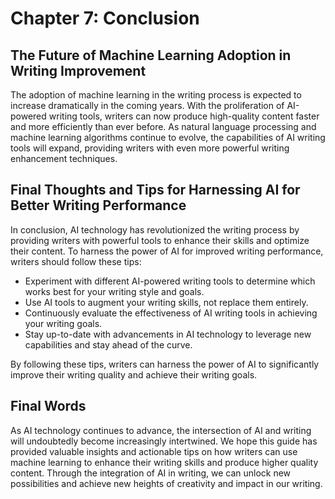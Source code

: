 Chapter 7: Conclusion
=====================

The Future of Machine Learning Adoption in Writing Improvement
--------------------------------------------------------------

The adoption of machine learning in the writing process is expected to increase dramatically in the coming years. With the proliferation of AI-powered writing tools, writers can now produce high-quality content faster and more efficiently than ever before. As natural language processing and machine learning algorithms continue to evolve, the capabilities of AI writing tools will expand, providing writers with even more powerful writing enhancement techniques.

Final Thoughts and Tips for Harnessing AI for Better Writing Performance
------------------------------------------------------------------------

In conclusion, AI technology has revolutionized the writing process by providing writers with powerful tools to enhance their skills and optimize their content. To harness the power of AI for improved writing performance, writers should follow these tips:

* Experiment with different AI-powered writing tools to determine which works best for your writing style and goals.
* Use AI tools to augment your writing skills, not replace them entirely.
* Continuously evaluate the effectiveness of AI writing tools in achieving your writing goals.
* Stay up-to-date with advancements in AI technology to leverage new capabilities and stay ahead of the curve.

By following these tips, writers can harness the power of AI to significantly improve their writing quality and achieve their writing goals.

Final Words
-----------

As AI technology continues to advance, the intersection of AI and writing will undoubtedly become increasingly intertwined. We hope this guide has provided valuable insights and actionable tips on how writers can use machine learning to enhance their writing skills and produce higher quality content. Through the integration of AI in writing, we can unlock new possibilities and achieve new heights of creativity and impact in our writing.
